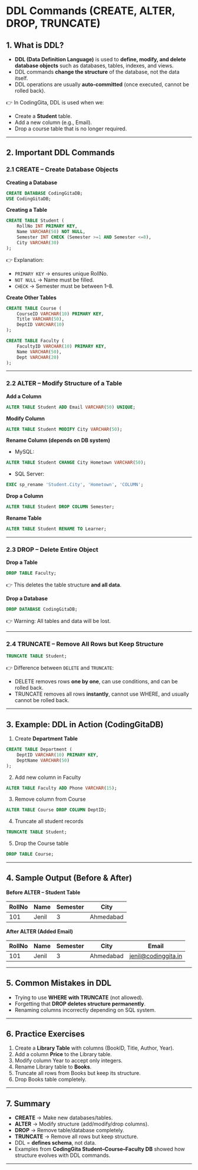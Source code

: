 # DDL Commands (CREATE, ALTER, DROP, TRUNCATE)

## 1. What is DDL?

* **DDL (Data Definition Language)** is used to **define, modify, and delete database objects** such as databases, tables, indexes, and views.
* DDL commands **change the structure** of the database, not the data itself.
* DDL operations are usually **auto-committed** (once executed, cannot be rolled back).

👉 In CodingGita, DDL is used when we:

* Create a **Student** table.
* Add a new column (e.g., Email).
* Drop a course table that is no longer required.

---

## 2. Important DDL Commands

### 2.1 CREATE – Create Database Objects

**Creating a Database**

```sql
CREATE DATABASE CodingGitaDB;
USE CodingGitaDB;
```

**Creating a Table**

```sql
CREATE TABLE Student (
    RollNo INT PRIMARY KEY,
    Name VARCHAR(50) NOT NULL,
    Semester INT CHECK (Semester >=1 AND Semester <=8),
    City VARCHAR(30)
);
```

👉 Explanation:

* `PRIMARY KEY` → ensures unique RollNo.
* `NOT NULL` → Name must be filled.
* `CHECK` → Semester must be between 1–8.

**Create Other Tables**

```sql
CREATE TABLE Course (
    CourseID VARCHAR(10) PRIMARY KEY,
    Title VARCHAR(50),
    DeptID VARCHAR(10)
);

CREATE TABLE Faculty (
    FacultyID VARCHAR(10) PRIMARY KEY,
    Name VARCHAR(50),
    Dept VARCHAR(20)
);
```

---

### 2.2 ALTER – Modify Structure of a Table

**Add a Column**

```sql
ALTER TABLE Student ADD Email VARCHAR(50) UNIQUE;
```

**Modify Column**

```sql
ALTER TABLE Student MODIFY City VARCHAR(50);
```

**Rename Column (depends on DB system)**

* MySQL:

```sql
ALTER TABLE Student CHANGE City Hometown VARCHAR(50);
```

* SQL Server:

```sql
EXEC sp_rename 'Student.City', 'Hometown', 'COLUMN';
```

**Drop a Column**

```sql
ALTER TABLE Student DROP COLUMN Semester;
```

**Rename Table**

```sql
ALTER TABLE Student RENAME TO Learner;
```

---

### 2.3 DROP – Delete Entire Object

**Drop a Table**

```sql
DROP TABLE Faculty;
```

👉 This deletes the table structure **and all data**.

**Drop a Database**

```sql
DROP DATABASE CodingGitaDB;
```

👉 Warning: All tables and data will be lost.

---

### 2.4 TRUNCATE – Remove All Rows but Keep Structure

```sql
TRUNCATE TABLE Student;
```

👉 Difference between `DELETE` and `TRUNCATE`:

* DELETE removes rows **one by one**, can use conditions, and can be rolled back.
* TRUNCATE removes all rows **instantly**, cannot use WHERE, and usually cannot be rolled back.

---

## 3. Example: DDL in Action (CodingGitaDB)

1. Create **Department Table**

```sql
CREATE TABLE Department (
    DeptID VARCHAR(10) PRIMARY KEY,
    DeptName VARCHAR(50)
);
```

2. Add new column in Faculty

```sql
ALTER TABLE Faculty ADD Phone VARCHAR(15);
```

3. Remove column from Course

```sql
ALTER TABLE Course DROP COLUMN DeptID;
```

4. Truncate all student records

```sql
TRUNCATE TABLE Student;
```

5. Drop the Course table

```sql
DROP TABLE Course;
```

---

## 4. Sample Output (Before & After)

**Before ALTER – Student Table**

| RollNo | Name  | Semester | City      |
| ------ | ----- | -------- | --------- |
| 101    | Jenil | 3        | Ahmedabad |

**After ALTER (Added Email)**

| RollNo | Name  | Semester | City      | Email                                             |
| ------ | ----- | -------- | --------- | ------------------------------------------------- |
| 101    | Jenil | 3        | Ahmedabad | [jenil@codinggita.in](mailto:jenil@codinggita.in) |

---

## 5. Common Mistakes in DDL

* Trying to use **WHERE with TRUNCATE** (not allowed).
* Forgetting that **DROP deletes structure permanently**.
* Renaming columns incorrectly depending on SQL system.

---

## 6. Practice Exercises

1. Create a **Library Table** with columns (BookID, Title, Author, Year).
2. Add a column **Price** to the Library table.
3. Modify column Year to accept only integers.
4. Rename Library table to **Books**.
5. Truncate all rows from Books but keep its structure.
6. Drop Books table completely.

---

## 7. Summary

* **CREATE** → Make new databases/tables.
* **ALTER** → Modify structure (add/modify/drop columns).
* **DROP** → Remove table/database completely.
* **TRUNCATE** → Remove all rows but keep structure.
* DDL = **defines schema**, not data.
* Examples from **CodingGita Student–Course–Faculty DB** showed how structure evolves with DDL commands.

---
